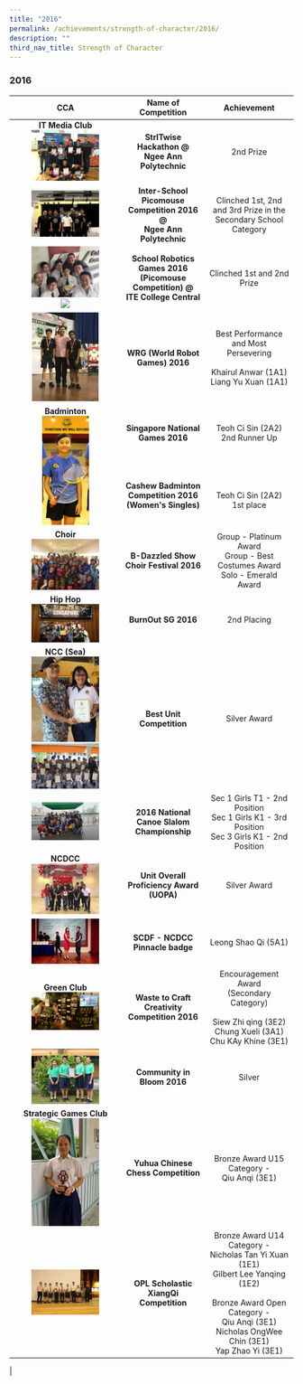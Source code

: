 ```yaml
---
title: "2016"
permalink: /achievements/strength-of-character/2016/
description: ""
third_nav_title: Strength of Character
---
```

### **2016**

| CCA | Name of Competition | Achievement |
|:---:|:---:|:---:|
| **IT Media Club**<br><img src="/images/2016%20soc%20cca%201.jpg" style="width:65%"> | **StrlTwise Hackathon @<br>Ngee Ann Polytechnic**  | 2nd Prize |
| <img src="/images/2016%20soc%20cca%202.jpg" style="width:65%"> | **Inter-School Picomouse Competition 2016 @<br>Ngee Ann Polytechnic** | Clinched 1st, 2nd and 3rd Prize in the Secondary School Category  |
| <img src="/images/2016%20soc%20cca%203.jpg" style="width:65%"><br><img src="/images/2016%20soc%20cca%204.jpg" style="width:65%"> |  **School Robotics Games 2016 (Picomouse Competition) @<br>ITE College Central** |  Clinched 1st and 2nd Prize |
| <img src="/images/2016%20soc%20cca%205.jpg" style="width:64%"> | **WRG (World Robot Games) 2016**  | Best Performance and Most Persevering<br><br>Khairul Anwar (1A1)<br>Liang Yu Xuan (1A1)  |
|  **Badminton**<br><img src="/images/2016%20soc%20cca%206.jpg" style="width:45%"> | **Singapore National<br>Games 2016**<br><br><br><br><br>**Cashew Badminton Competition 2016 <br>(Women's Singles)** | Teoh Ci Sin (2A2)<br>2nd Runner Up  <br><br><br><br><br><br>Teoh Ci Sin (2A2)<br>1st place<br> |
| **Choir**<br><img src="/images/2016%20soc%20cca%207.jpg" style="width:65%"> | **B-Dazzled Show Choir Festival 2016** |  Group - Platinum Award<br>Group - Best Costumes Award<br>Solo - Emerald Award |
|  **Hip Hop** <br><img src="/images/2016%20soc%20cca%208.jpg" style="width:65%"> |  **BurnOut SG 2016** | 2nd Placing  |
|   **NCC (Sea)**<br><img src="/images/2016%20soc%20cca%209.jpg" style="width:65%"><br><img src="/images/2016%20soc%20cca%2010.jpg" style="width:65%"> |  **Best Unit Competition**  |  Silver Award |
| <img src="/images/2016%20soc%20cca%2011.jpg" style="width:65%"> | **2016 National Canoe Slalom Championship**  | Sec 1 Girls T1 - 2nd Position<br>Sec 1 Girls K1 - 3rd Position<br>Sec 3 Girls K1 - 2nd Position  |
|  **NCDCC**<br><img src="/images/2016%20soc%20cca%2012.jpg" style="width:65%"> |  **Unit Overall Proficiency Award (UOPA)** | Silver Award  |
| <img src="/images/2016%20soc%20cca%2013.jpg" style="width:65%"> | **SCDF - NCDCC Pinnacle badge**   | Leong Shao Qi (5A1) |
|  **Green Club**<br><img src="/images/2016%20soc%20cca%2014.jpg" style="width:65%"> | **Waste to Craft Creativity Competition 2016**  | Encouragement Award<br>(Secondary Category)<br><br>Siew Zhi qing (3E2)<br>Chung Xueli (3A1)<br>Chu KAy Khine (3E1)  |
|<img src="/images/2016%20soc%20cca%2015.jpg" style="width:65%"> | **Community in Bloom 2016**  |  Silver |
|  **Strategic Games Club**<br><img src="/images/2016%20soc%20cca%2016.jpg" style="width:65%"> |  **Yuhua Chinese Chess Competition** |  Bronze Award U15 Category -<br>Qiu Anqi (3E1) |
| <img src="/images/2016%20soc%20cca%2017.jpg" style="width:65%"> |  **OPL Scholastic XiangQi Competition** |  Bronze Award U14 Category -<br>Nicholas Tan Yi Xuan (1E1)<br>Gilbert Lee Yanqing (1E2)<br> <br>Bronze Award Open Category -<br>Qiu Anqi (3E1)<br>Nicholas OngWee Chin (3E1)<br>Yap Zhao Yi (3E1)  |
|